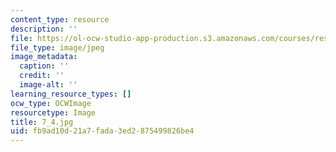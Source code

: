 ```yaml
---
content_type: resource
description: ''
file: https://ol-ocw-studio-app-production.s3.amazonaws.com/courses/res-18-006-calculus-revisited-single-variable-calculus-fall-2010/fb9ad10d21a7fada3ed2875499826be4_7_4.jpg
file_type: image/jpeg
image_metadata:
  caption: ''
  credit: ''
  image-alt: ''
learning_resource_types: []
ocw_type: OCWImage
resourcetype: Image
title: 7_4.jpg
uid: fb9ad10d-21a7-fada-3ed2-875499826be4
---
```

